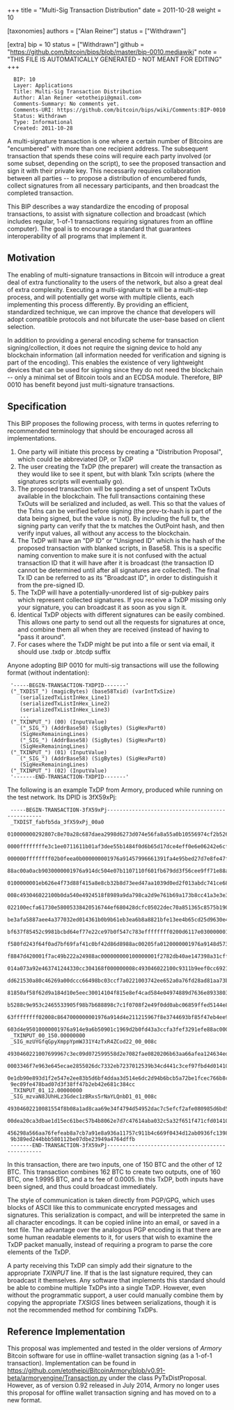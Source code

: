 
+++
title = "Multi-Sig Transaction Distribution"
date = 2011-10-28
weight = 10

[taxonomies]
authors = ["Alan Reiner"]
status = ["Withdrawn"]

[extra]
bip = 10
status = ["Withdrawn"]
github = "https://github.com/bitcoin/bips/blob/master/bip-0010.mediawiki"
note = "THIS FILE IS AUTOMATICALLY GENERATED - NOT MEANT FOR EDITING"
+++

```
  BIP: 10
  Layer: Applications
  Title: Multi-Sig Transaction Distribution
  Author: Alan Reiner <etotheipi@gmail.com>
  Comments-Summary: No comments yet.
  Comments-URI: https://github.com/bitcoin/bips/wiki/Comments:BIP-0010
  Status: Withdrawn
  Type: Informational
  Created: 2011-10-28
```

A multi-signature transaction is one where a certain number of Bitcoins are "encumbered" with more than one recipient address.  The subsequent transaction that spends these coins will require each party involved (or some subset, depending on the script), to see the proposed transaction and sign it with their private key.  This necessarily requires collaboration between all parties -- to propose a distribution of encumbered funds, collect signatures from all necessary participants, and then broadcast the completed transaction.

This BIP describes a way standardize the encoding of proposal transactions, to assist with signature collection and broadcast (which includes regular, 1-of-1 transactions requiring signatures from an offline computer).  The goal is to encourage a standard that guarantees interoperability of all programs that implement it.


<h2>Motivation</h2>


The enabling of multi-signature transactions in Bitcoin will introduce a great deal of extra functionality to the users of the network, but also a great deal of extra complexity.  Executing a multi-signature tx will be a multi-step process, and will potentially get worse with multiple clients, each implementing this process differently.  By providing an efficient, standardized technique, we can improve the chance that developers will adopt compatible protocols and not bifurcate the user-base based on client selection.

In addition to providing a general encoding scheme for transaction signing/collection, it does not require the signing device to hold any blockchain information (all information needed for verification and signing is part of the encoding).  This enables the existence of very lightweight devices that can be used for signing since they do not need the blockchain -- only a minimal set of Bitcoin tools and an ECDSA module.  Therefore, BIP 0010 has benefit beyond just multi-signature transactions.

<h2>Specification</h2>


This BIP proposes the following process, with terms in quotes referring to recommended terminology that should be encouraged across all implementations.

1.   One party will initiate this process by creating a "Distribution Proposal", which could be abbreviated DP, or TxDP
1.   The user creating the TxDP (the preparer) will create the transaction as they would like to see it spent, but with blank TxIn scripts (where the signatures scripts will eventually go).
1.   The proposed transaction will be spending a set of unspent TxOuts available in the blockchain.  The full transactions containing these TxOuts will be serialized and included, as well.  This so that the values of the TxIns can be verified before signing (the prev-tx-hash is part of the data being signed, but the value is not).  By including the full tx, the signing party can verify that the tx matches the OutPoint hash, and then verify input values, all without any access to the blockchain.
1.   The TxDP will have an "DP ID" or "Unsigned ID" which is the hash of the proposed transaction with blanked scripts, in Base58.  This is a specific naming convention to make sure it is not confused with the actual transaction ID that it will have after it is broadcast (the transaction ID cannot be determined until after all signatures are collected).  The final Tx ID can be referred to as its "Broadcast ID", in order to distinguish it from the pre-signed ID.
1.   The TxDP will have a potentially-unordered list of sig-pubkey pairs which represent collected signatures.  If you receive a TxDP missing only your signature, you can broadcast it as soon as you sign it.
1.   Identical TxDP objects with different signatures can be easily combined.  This allows one party to send out all the requests for signatures at once, and combine them all when they are received (instead of having to "pass it around".
1.   For cases where the TxDP might be put into a file or sent via email, it should use .txdp or .btcdp suffix


Anyone adopting BIP 0010 for multi-sig transactions will use the following format (without indentation):

```
 '-----BEGIN-TRANSACTION-TXDPID-------'
 ("_TXDIST_") (magicBytes) (base58Txid) (varIntTxSize)
    (serializedTxListInHex_Line1)
    (serializedTxListInHex_Line2)
    (serializedTxListInHex_Line3)
    ...
 ("_TXINPUT_") (00) (InputValue)
    ("_SIG_") (AddrBase58) (SigBytes) (SigHexPart0)
    (SigHexRemainingLines)
    ("_SIG_") (AddrBase58) (SigBytes) (SigHexPart0)
    (SigHexRemainingLines)
 ("_TXINPUT_") (01) (InputValue)
    ("_SIG_") (AddrBase58) (SigBytes) (SigHexPart0)
    (SigHexRemainingLines)
 ("_TXINPUT_") (02) (InputValue)
 '-------END-TRANSACTION-TXDPID-------'
```

The following is an example TxDP from Armory, produced while running on the test network.  Its DPID is 3fX59xPj:

```
 -----BEGIN-TRANSACTION-3fX59xPj-------------------------------------------------
 _TXDIST_fabfb5da_3fX59xPj_00a0
 010000000292807c8e70a28c687daea2998d6273d074e56fa8a55a0b10556974cf2b526e61000000
 0000ffffffffe3c1ee0711611b01af3dee55b1484f0d6b65d17dce4eff0e6e06242e6cf457e10000
 000000ffffffff02b0feea0b000000001976a91457996661391fa4e95bed27d7e8fe47f47cb8e428
 88ac00a0acb9030000001976a914dc504e07b1107110f601fb679dd3f56cee9ff71e88ac00000000
 0100000001eb626e4f73d88f415a8e8cb32b8d73eed47aa1039d0ed2f013abdc741ce6828c010000
 008c493046022100b0da540e4924518f8989a9da798ca2d9e761b69a173b8cc41a3e3e3c6d77cd50
 022100ecfa61730e58005338420516744ef680428dcfc05022dec70a851365c8575b190141042dc5
 be3afa5887aee4a377032ed014361b0b9b61eb3ea6b8a8821bfe13ee4b65cd25d9630e4f227a53e8
 bf637f85452c9981bcbd64ef77e22ce97b0f547c783effffffff0200d6117e030000001976a914cf
 f580fd243f64f0ad7bf69faf41c0bf42d86d8988ac00205fa0120000001976a9148d573ef6984fd9
 f8847d420001f7ac49b222a24988ac000000000100000001f2782db40ae147398a31cff9c7cc3423
 014a073a92e463741244330cc304168f000000008c493046022100c9311b9eef0cc69219cb96838f
 dd621530a80c46269a00dccc66498bc03ccf7a0221003742ee652a0a76fd28ad81aa73bb7f7a0a6a
 81850af58f62d9a184d10e5eec30014104f815e8ef4cad584e04974889d7636e8933803d2e72991d
 b5288c9e953c2465533905f98b7b688898c7c1f0708f2e49f0dd0abc06859ffed5144e8a1018a4e8
 63ffffffff02008c8647000000001976a914d4e211215967f8e3744693bf85f47eb4ee9567fc88ac
 603d4e95010000001976a914e9a6b50901c1969d2b0fd43a3ccfa3fef3291efe88ac00000000
 _TXINPUT_00_150.00000000
 _SIG_mzUYGfqGpyXmppYpmWJ31Y4zTxR4ZCod22_00_008c
 4930460221007699967c3ec09d072599558d2e7082fae0820206b63aa66afea124634ed11a080221
 0003346f7e963e645ecae2855026dc7332eb7237012539b34cd441c3cef97fbd4d01410497d5e1a0
 0e1db90e893d1f2e547e2ee83b5d6bf4ddaa3d514e6dc2d94b6bcb5a72be1fcec766b8c382502caa
 9ec09fe478bad07d3f38ff47b2eb42e681c384cc
 _TXINPUT_01_12.00000000
 _SIG_mzvaN8JUhHLz3Gdec1zBRxs5rNaYLQnbD1_01_008c
 49304602210081554f8b08a1ad8caa69e34f4794d54952dac7c5efcf2afe080985d6bd5b00770221
 00dea20ca3dbae1d15ec61bec57b4b8062e7d7c47614aba032c5a32f651f471cfd014104c30936d2
 456298a566aa76fefeab8a7cb7a91e8a936a11757c911b4c669f0434d12ab0936fc13986b156156f
 9b389ed244bbb580112be07dbe23949a4764dffb
 -------END-TRANSACTION-3fX59xPj-------------------------------------------------
```

In this transaction, there are two inputs, one of 150 BTC and the other of 12 BTC.  This transaction combines 162 BTC to create two outputs, one of 160 BTC, one 1.9995 BTC, and a tx fee of 0.0005.  In this TxDP, both inputs have been signed, and thus could broadcast immediately.

The style of communication is taken directly from PGP/GPG, which uses blocks of ASCII like this to communicate encrypted messages and signatures.  This serialization is compact, and will be interpreted the same in all character encodings.  It can be copied inline into an email, or saved in a text file.  The advantage over the analogous PGP encoding is that there are some human readable elements to it, for users that wish to examine the TxDP packet manually, instead of requiring a program to parse the core elements of the TxDP.

A party receiving this TxDP can simply add their signature to the appropriate _TXINPUT_ line.  If that is the last signature required, they can broadcast it themselves.  Any software that implements this standard should be able to combine multiple TxDPs into a single TxDP.  However, even without the programmatic support, a user could manually combine them by copying the appropriate _TXSIGS_ lines between serializations, though it is not the recommended method for combining TxDPs.

<h2> Reference Implementation </h2>


This proposal was implemented and tested in the older versions of _Armory_ Bitcoin software for use in offline-wallet transaction signing (as a 1-of-1 transaction). Implementation can be found in https://github.com/etotheipi/BitcoinArmory/blob/v0.91-beta/armoryengine/Transaction.py under the class PyTxDistProposal. However, as of version 0.92 released in July 2014, Armory no longer uses this proposal for offline wallet transaction signing and has moved on to a new format.
